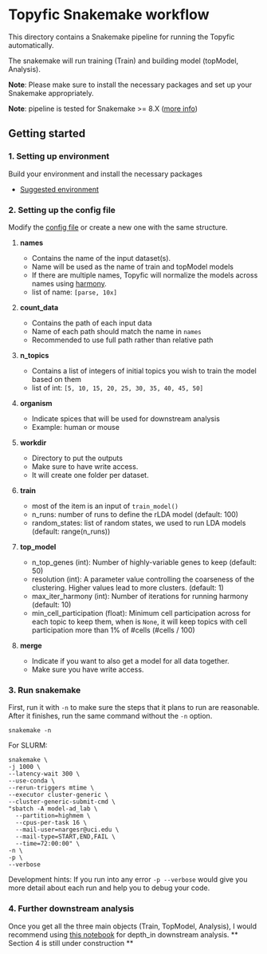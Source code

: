 # Topyfic Snakemake workflow

This directory contains a Snakemake pipeline for running the Topyfic automatically.

The snakemake will run training (Train) and building model (topModel, Analysis). 

**Note**: Please make sure to install the necessary packages and set up your Snakemake appropriately.

**Note**: pipeline is tested for Snakemake >= 8.X ([more info](https://snakemake.readthedocs.io/en/stable/index.html))

## Getting started

### 1. Setting up environment

Build your environment and install the necessary packages
- [Suggested environment](workflow/envs/Topyfic_env.yml)

### 2. Setting up the config file

Modify the [config file](config/config.yaml) or create a new one with the same structure.

1. **names**
   - Contains the name of the input dataset(s). 
   - Name will be used as the name of train and topModel models
   - If there are multiple names, Topyfic will normalize the models across names using [harmony](https://www.ncbi.nlm.nih.gov/pmc/articles/PMC6884693/).
   - list of name: `[parse, 10x]`

2. **count_data**
   - Contains the path of each input data
   - Name of each path should match the name in `names`
   - Recommended to use full path rather than relative path

3. **n_topics**
   - Contains a list of integers of initial topics you wish to train the model based on them
   - list of int: `[5, 10, 15, 20, 25, 30, 35, 40, 45, 50]`

4. **organism**
   - Indicate spices that will be used for downstream analysis
   - Example: human or mouse

5. **workdir**
   - Directory to put the outputs
   - Make sure to have write access.
   - It will create one folder per dataset.

6. **train**
   - most of the item is an input of `train_model()`
   - n_runs: number of runs to define the rLDA model (default: 100)
   - random_states: list of random states, we used to run LDA models (default: range(n_runs))

7. **top_model**
   - n_top_genes (int): Number of highly-variable genes to keep (default: 50)
   - resolution (int): A parameter value controlling the coarseness of the clustering. Higher values lead to more clusters. (default: 1)
   - max_iter_harmony (int): Number of iterations for running harmony (default: 10)
   - min_cell_participation (float): Minimum cell participation across for each topic to keep them, when is `None`, it will keep topics with cell participation more than 1% of #cells (#cells / 100)

8. **merge**
   - Indicate if you want to also get a model for all data together.
   - Make sure you have write access.


### 3. Run snakemake

First, run it with `-n` to make sure the steps that it plans to run are reasonable. 
After it finishes, run the same command without the `-n` option.

`snakemake -n`

For SLURM:

```
snakemake \
-j 1000 \
--latency-wait 300 \
--use-conda \
--rerun-triggers mtime \
--executor cluster-generic \
--cluster-generic-submit-cmd \
"sbatch -A model-ad_lab \
  --partition=highmem \
  --cpus-per-task 16 \
  --mail-user=nargesr@uci.edu \
  --mail-type=START,END,FAIL \
  --time=72:00:00" \
-n \
-p \
--verbose
```

Development hints: If you run into any error `-p --verbose` would give you more detail about each run and help you to debug your code.


### 4. Further downstream analysis

Once you get all the three main objects (Train, TopModel, Analysis), I would recommend using [this notebook](resources/analysing.ipynb) for depth_in downstream analysis.
** Section 4 is still under construction **



